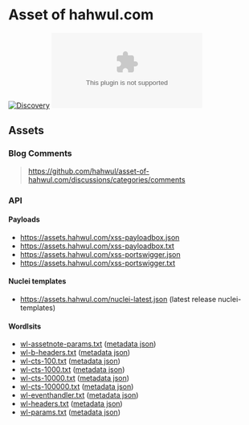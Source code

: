 # Asset of hahwul.com

[![Discovery](https://github.com/hahwul/asset-of-hahwul.com/actions/workflows/discovery.yml/badge.svg?branch=master)](https://github.com/hahwul/asset-of-hahwul.com/actions/workflows/discovery.yml)
[![](https://img.shields.io/github/discussions/hahwul/asset-of-hahwul.com)](https://github.com/hahwul/asset-of-hahwul.com/discussions)

## Assets
### Blog Comments
> https://github.com/hahwul/asset-of-hahwul.com/discussions/categories/comments

### API
#### Payloads
- https://assets.hahwul.com/xss-payloadbox.json
- https://assets.hahwul.com/xss-payloadbox.txt
- https://assets.hahwul.com/xss-portswigger.json
- https://assets.hahwul.com/xss-portswigger.txt

#### Nuclei templates
- https://assets.hahwul.com/nuclei-latest.json (latest release nuclei-templates)

#### Wordlsits
- [wl-assetnote-params.txt](https://assets.hahwul.com/wl-assetnote-params.txt) ([metadata json](https://assets.hahwul.com/wl-assetnote-params.json))
- [wl-b-headers.txt](https://assets.hahwul.com/wl-b-headers.txt) ([metadata json](https://assets.hahwul.com/wl-b-headers.json))
- [wl-cts-100.txt](https://assets.hahwul.com/wl-cts-100.txt) ([metadata json](https://assets.hahwul.com/wl-cts-100.json))
- [wl-cts-1000.txt](https://assets.hahwul.com/wl-cts-1000.txt) ([metadata json](https://assets.hahwul.com/wl-cts-1000.json))
- [wl-cts-10000.txt](https://assets.hahwul.com/wl-cts-10000.txt) ([metadata json](https://assets.hahwul.com/wl-cts-10000.json))
- [wl-cts-100000.txt](https://assets.hahwul.com/wl-cts-100000.txt) ([metadata json](https://assets.hahwul.com/wl-cts-100000.json))
- [wl-eventhandler.txt](https://assets.hahwul.com/wl-eventhandler.txt) ([metadata json](https://assets.hahwul.com/wl-eventhandler.json))
- [wl-headers.txt](https://assets.hahwul.com/wl-headers.txt) ([metadata json](https://assets.hahwul.com/wl-headers.json))
- [wl-params.txt](https://assets.hahwul.com/wl-params.txt) ([metadata json](https://assets.hahwul.com/wl-params.json))
